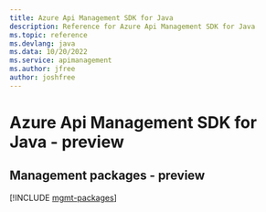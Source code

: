 ```yaml
---
title: Azure Api Management SDK for Java
description: Reference for Azure Api Management SDK for Java
ms.topic: reference
ms.devlang: java
ms.data: 10/20/2022
ms.service: apimanagement
ms.author: jfree
author: joshfree
---
```

# Azure Api Management SDK for Java - preview

## Management packages - preview
[!INCLUDE [mgmt-packages](api-management-mgmt-index.md)]
